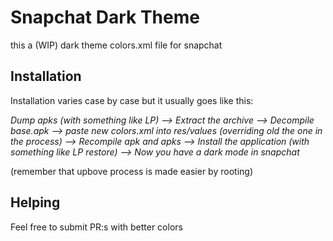# Snapchat Dark Theme
this a (WIP) dark theme colors.xml file for snapchat

## Installation
Installation varies case by case but it usually goes like this:

*Dump apks (with something like LP) --> Extract the archive --> Decompile base.apk --> paste new colors.xml into res/values (overriding old the one in the process) --> Recompile apk and apks --> Install the application (with something like LP restore) --> Now you have a dark mode in snapchat*

(remember that upbove process is made easier by rooting)

## Helping
Feel free to submit PR:s with better colors
